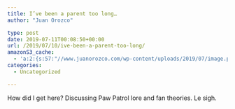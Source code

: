 ```yaml
---
title: I’ve been a parent too long…
author: "Juan Orozco" 

type: post
date: 2019-07-11T00:08:50+00:00
url: /2019/07/10/ive-been-a-parent-too-long/
amazonS3_cache:
  - 'a:2:{s:57:"//www.juanorozco.com/wp-content/uploads/2019/07/image.png";i:3146;s:64:"//m.juanorozco.com/wp-content/uploads/2019/07/10200645/image.png";i:3146;}'
categories:
  - Uncategorized

---
```

How did I get here? Discussing Paw Patrol lore and fan theories. Le sigh.  
<figure class="wp-block-image">

<img src="https://i1.wp.com/m.juanorozco.com/wp-content/uploads/2019/07/10200645/image.png?w=580&#038;ssl=1" alt="" class="wp-image-3146" srcset="https://i1.wp.com/m.juanorozco.com/wp-content/uploads/2019/07/10200645/image.png?w=580&#038;ssl=1 366w, https://i1.wp.com/m.juanorozco.com/wp-content/uploads/2019/07/10200645/image.png?w=580&#038;ssl=1 300w" sizes="(max-width: 366px) 100vw, 366px" data-recalc-dims="1" /></figure>